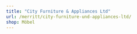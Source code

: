 ```yaml
---
title: "City Furniture & Appliances Ltd"
url: /merritt/city-furniture-und-appliances-ltd/
shop: Möbel
---
```

